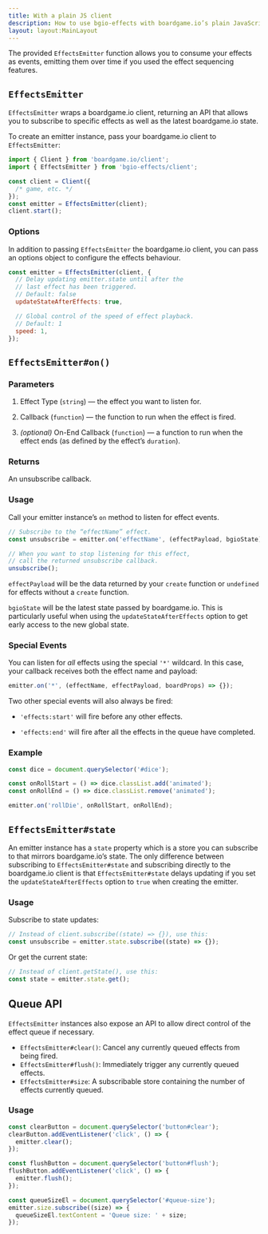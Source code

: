 ```yaml
---
title: With a plain JS client
description: How to use bgio-effects with boardgame.io’s plain JavaScript client.
layout: layout:MainLayout
---
```


The provided `EffectsEmitter` function allows you to consume your effects as
events, emitting them over time if you used the effect sequencing features.

## `EffectsEmitter`

`EffectsEmitter` wraps a boardgame.io client, returning an API that allows you
to subscribe to specific effects as well as the latest boardgame.io state.

To create an emitter instance, pass your boardgame.io client to
`EffectsEmitter`:

```js
import { Client } from 'boardgame.io/client';
import { EffectsEmitter } from 'bgio-effects/client';

const client = Client({
  /* game, etc. */
});
const emitter = EffectsEmitter(client);
client.start();
```

### Options

In addition to passing `EffectsEmitter` the boardgame.io client, you can pass
an options object to configure the effects behaviour.

```js
const emitter = EffectsEmitter(client, {
  // Delay updating emitter.state until after the
  // last effect has been triggered.
  // Default: false
  updateStateAfterEffects: true,

  // Global control of the speed of effect playback.
  // Default: 1
  speed: 1,
});
```

## `EffectsEmitter#on()`

### Parameters

1. Effect Type (`string`) — the effect you want to listen for.

2. Callback (`function`) — the function to run when the effect is fired.

3. _(optional)_ On-End Callback (`function`) — a function to run when the effect
   ends (as defined by the effect’s `duration`).

### Returns

An unsubscribe callback.

### Usage

Call your emitter instance’s `on` method to listen for effect events.

```js
// Subscribe to the “effectName” effect.
const unsubscribe = emitter.on('effectName', (effectPayload, bgioState) => {});

// When you want to stop listening for this effect,
// call the returned unsubscribe callback.
unsubscribe();
```

`effectPayload` will be the data returned by your `create` function or
`undefined` for effects without a `create` function.

`bgioState` will be the latest state passed by boardgame.io. This is particularly useful when using the `updateStateAfterEffects` option to get early access to the new global state.

### Special Events

You can listen for _all_ effects using the special `'*'` wildcard. In this case,
your callback receives both the effect name and payload:

```js
emitter.on('*', (effectName, effectPayload, boardProps) => {});
```

Two other special events will also always be fired:

- `'effects:start'` will fire before any other effects.

- `'effects:end'` will fire after all the effects in the queue have completed.

### Example

```js
const dice = document.querySelector('#dice');

const onRollStart = () => dice.classList.add('animated');
const onRollEnd = () => dice.classList.remove('animated');

emitter.on('rollDie', onRollStart, onRollEnd);
```

## `EffectsEmitter#state`

An emitter instance has a `state` property which is a store you can subscribe
to that mirrors boardgame.io’s state. The only difference between subscribing
to `EffectsEmitter#state` and subscribing directly to the boardgame.io client
is that `EffectsEmitter#state` delays updating if you set the
`updateStateAfterEffects` option to `true` when creating the emitter.

### Usage

Subscribe to state updates:

```js
// Instead of client.subscribe((state) => {}), use this:
const unsubscribe = emitter.state.subscribe((state) => {});
```

Or get the current state:

```js
// Instead of client.getState(), use this:
const state = emitter.state.get();
```

## Queue API

`EffectsEmitter` instances also expose an API to allow direct control of the
effect queue if necessary.

- `EffectsEmitter#clear()`: Cancel any currently queued effects from being fired.
- `EffectsEmitter#flush()`: Immediately trigger any currently queued effects.
- `EffectsEmitter#size`: A subscribable store containing the number of effects
  currently queued.

### Usage

```js
const clearButton = document.querySelector('button#clear');
clearButton.addEventListener('click', () => {
  emitter.clear();
});

const flushButton = document.querySelector('button#flush');
flushButton.addEventListener('click', () => {
  emitter.flush();
});

const queueSizeEl = document.querySelector('#queue-size');
emitter.size.subscribe((size) => {
  queueSizeEl.textContent = 'Queue size: ' + size;
});
```
